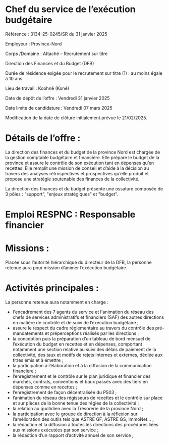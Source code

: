 # Chef du service de l’exécution budgétaire

Référence : 3134-25-0245/SR du 31 janvier 2025

Employeur : Province-Nord

Corps /Domaine : Attaché – Recrutement sur titre

Direction des Finances et du Budget (DFB)

Durée de résidence exigée pour le recrutement sur titre (1) : au moins égale à 10 ans

Lieu de travail : Koohnê (Koné)

Date de dépôt de l’offre : Vendredi 31 janvier 2025

Date limite de candidature : Vendredi 07 mars 2025

Modification de la date de clôture initialement prévue le 21/02/2025.

# Détails de l’offre :

La direction des finances et du budget de la province Nord est chargée de la gestion comptable budgétaire et financière. Elle prépare le budget de la province et assure le contrôle de son exécution tant en dépenses qu’en recettes. Elle remplit une mission de conseil et d’aide à la décision au travers des analyses rétrospectives et prospectives qu’elle produit et propose une stratégie soutenable des finances de la collectivité.

La direction des finances et du budget présente une ossature composée de 3 pôles : "support", "enjeux stratégiques" et "budget".

# Emploi RESPNC : Responsable financier

# Missions :

Placée sous l’autorité hiérarchique du directeur de la DFB, la personne retenue aura pour mission d’animer l’exécution budgétaire.

# Activités principales :

La personne retenue aura notamment en charge :

- l'encadrement des 7 agents du service et l'animation du réseau des chefs de services administratifs et financiers (SAF) des autres directions en matière de contrôle et de suivi de l’exécution budgétaire ;
- assure le respect du cadre réglementaire au travers du contrôle des pré-mandatements et préperceptions réalisés par les directions ;
- la conception puis la préparation d’un tableau de bord mensuel de l’exécution du budget en recettes et en dépenses, comportant notamment une section relative au suivi des délais de paiement de la collectivité, des taux et motifs de rejets internes et externes, dédiée aux titres émis et à émettre ;
- la participation à l’élaboration et à la diffusion de la communication financière ;
- l’enregistrement et le contrôle sur le plan juridique et financier des marchés, contrats, conventions et baux passés avec des tiers en dépenses comme en recettes ;
- l’enregistrement de façon décentralisée du P503 ;
- l’animation du réseau des régisseurs de recettes et le contrôle sur place et sur pièces de la bonne tenue des régies de la collectivité ;
- la relation au quotidien avec la Trésorerie de la province Nord ;
- la participation avec le groupe de direction à la réflexion sur l’amélioration des outils tels que ASTRE GF, ASTRE GS, ImmoNet… ;
- la rédaction et la diffusion à toutes les directions des procédures liées aux missions exécutées par son service ;
- la rédaction d’un rapport d’activité annuel de son service ;